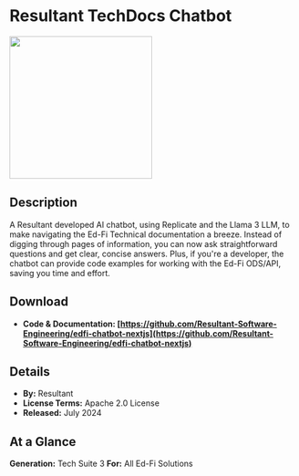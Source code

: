# Resultant TechDocs Chatbot

<img src="https://edfidocs.blob.core.windows.net/$web/img/edfi-exchange/technology/resultant.png" width="250" />

## Description

A Resultant developed AI chatbot, using Replicate and the Llama 3 LLM, to make navigating the Ed-Fi Technical documentation a breeze. Instead of digging through pages of information, you can now ask straightforward questions and get clear, concise answers. Plus, if you're a developer, the chatbot can provide code examples for working with the Ed-Fi ODS/API, saving you time and effort.

## Download

* **Code & Documentation: [https://github.com/Resultant-Software-Engineering/edfi-chatbot-nextjs](https://github.com/Resultant-Software-Engineering/edfi-chatbot-nextjs)**

## Details

* **By:** Resultant
* **License Terms:** Apache 2.0 License
* **Released:** July 2024

## **At a Glance**

**Generation:** Tech Suite 3
**For:** All Ed-Fi Solutions
